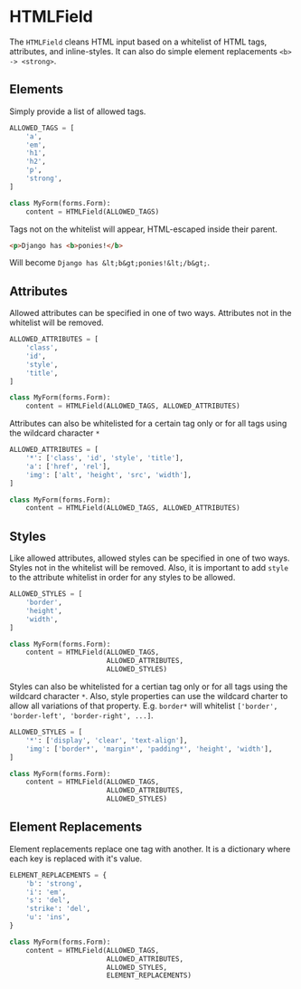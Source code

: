 HTMLField
=========

The `HTMLField` cleans HTML input based on a whitelist of HTML tags, attributes, and inline-styles. It can also do simple element replacements `<b> -> <strong>`.

Elements
--------

Simply provide a list of allowed tags. 

```python
ALLOWED_TAGS = [
    'a',
    'em',
    'h1',
    'h2',
    'p',
    'strong',
]

class MyForm(forms.Form):
    content = HTMLField(ALLOWED_TAGS)
```

Tags not on the whitelist will appear, HTML-escaped inside their parent.

```HTML
<p>Django has <b>ponies!</b>
```

Will become `Django has &lt;b&gt;ponies!&lt;/b&gt;`.

Attributes
----------

Allowed attributes can be specified in one of two ways. Attributes not in the whitelist will be removed.

```python
ALLOWED_ATTRIBUTES = [
	'class',
    'id',
    'style',
    'title',
]

class MyForm(forms.Form):
    content = HTMLField(ALLOWED_TAGS, ALLOWED_ATTRIBUTES)
```

Attributes can also be whitelisted for a certain tag only or for all tags using the wildcard character `*`

```python
ALLOWED_ATTRIBUTES = [
	'*': ['class', 'id', 'style', 'title'],
    'a': ['href', 'rel'],
    'img': ['alt', 'height', 'src', 'width'],
]

class MyForm(forms.Form):
    content = HTMLField(ALLOWED_TAGS, ALLOWED_ATTRIBUTES)
```

Styles
------

Like allowed attributes, allowed styles can be specified in one of two ways. Styles not in the whitelist will be removed. Also, it is important to add `style` to the attribute whitelist in order for any styles to be allowed.

```python
ALLOWED_STYLES = [
    'border',
    'height',
    'width',
]

class MyForm(forms.Form):
    content = HTMLField(ALLOWED_TAGS, 
                        ALLOWED_ATTRIBUTES,
                        ALLOWED_STYLES)
```

Styles can also be whitelisted for a certian tag only or for all tags using the wildcard character `*`. Also, style properties can use the wildcard charter to allow all variations of that property. E.g. `border*` will whitelist `['border', 'border-left', 'border-right', ...]`.

```python
ALLOWED_STYLES = [
    '*': ['display', 'clear', 'text-align'],
    'img': ['border*', 'margin*', 'padding*', 'height', 'width'],
]

class MyForm(forms.Form):
    content = HTMLField(ALLOWED_TAGS, 
                        ALLOWED_ATTRIBUTES,
                        ALLOWED_STYLES)
```

Element Replacements
--------------------

Element replacements replace one tag with another. It is a dictionary where each key is replaced with it's value.

```python
ELEMENT_REPLACEMENTS = {
    'b': 'strong',
    'i': 'em',
    's': 'del',
    'strike': 'del',
    'u': 'ins',
}

class MyForm(forms.Form):
    content = HTMLField(ALLOWED_TAGS, 
                        ALLOWED_ATTRIBUTES,
                        ALLOWED_STYLES,
                        ELEMENT_REPLACEMENTS)
```



